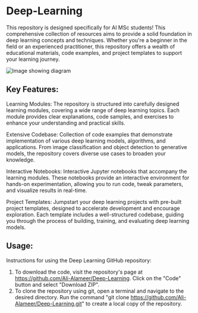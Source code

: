 # Deep-Learning
This repository is designed specifically for AI MSc students! This comprehensive collection of resources aims to provide a solid foundation in deep learning concepts and techniques. Whether you're a beginner in the field or an experienced practitioner, this repository offers a wealth of educational materials, code examples, and project templates to support your learning journey.

![Image showing diagram]([https://www.evolve-consultants.co.uk/wp-content/uploads/2021/05/1I5O6NX_DIKYI1VBuLfX77Q.jpg](https://media.springernature.com/lw685/springer-static/image/art%3A10.1038%2Fs41598-020-70688-6/MediaObjects/41598_2020_70688_Fig5_HTML.png))

## Key Features:

Learning Modules: The repository is structured into carefully designed learning modules, covering a wide range of deep learning topics. Each module provides clear explanations, code samples, and exercises to enhance your understanding and practical skills.

Extensive Codebase: Collection of code examples that demonstrate implementation of various deep learning models, algorithms, and applications. From image classification and object detection to generative models, the repository covers diverse use cases to broaden your knowledge.

Interactive Notebooks: Interactive Jupyter notebooks that accompany the learning modules. These notebooks provide an interactive environment for hands-on experimentation, allowing you to run code, tweak parameters, and visualize results in real-time.

Project Templates: Jumpstart your deep learning projects with pre-built project templates, designed to accelerate development and encourage exploration. Each template includes a well-structured codebase, guiding you through the process of building, training, and evaluating deep learning models.


## Usage:

Instructions for using the Deep Learning GitHub repository:

1. To download the code, visit the repository's page at https://github.com/Ali-Alameer/Deep-Learning. Click on the "Code" button and select "Download ZIP".
2. To clone the repository using git, open a terminal and navigate to the desired directory. Run the command "git clone https://github.com/Ali-Alameer/Deep-Learning.git" to create a local copy of the repository.
